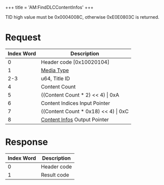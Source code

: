 +++
title = 'AM:FindDLCContentInfos'
+++

TID high value must be 0x0004008C, otherwise 0xE0E0803C is returned.

# Request

| Index Word | Description                                                                         |
|------------|-------------------------------------------------------------------------------------|
| 0          | Header code \[0x10020104\]                                                          |
| 1          | [Media Type](Filesystem_services#MediaType "wikilink")                              |
| 2-3        | u64, Title ID                                                                       |
| 4          | Content Count                                                                       |
| 5          | ((Content Count \* 2) \<\< 4) \| 0xA                                                |
| 6          | Content Indices Input Pointer                                                       |
| 7          | ((Content Count \* 0x18) \<\< 4) \| 0xC                                             |
| 8          | [Content Infos](Application_Manager_Services#ContentInfo "wikilink") Output Pointer |

# Response

| Index Word | Description |
|------------|-------------|
| 0          | Header code |
| 1          | Result code |
